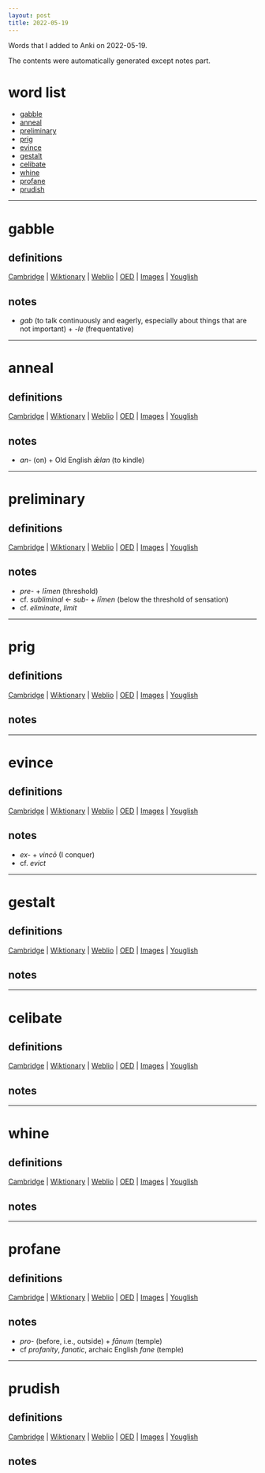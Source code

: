 ```yaml
---
layout: post
title: 2022-05-19
---
```


Words that I added to Anki on 2022-05-19.

The contents were automatically generated except notes part.
# word list
- [gabble](#gabble)
- [anneal](#anneal)
- [preliminary](#preliminary)
- [prig](#prig)
- [evince](#evince)
- [gestalt](#gestalt)
- [celibate](#celibate)
- [whine](#whine)
- [profane](#profane)
- [prudish](#prudish)

---

# gabble
## definitions
[Cambridge](https://dictionary.cambridge.org/us/dictionary/english/gabble)
|
[Wiktionary](https://en.wiktionary.org/wiki/gabble#English)
|
[Weblio](https://ejje.weblio.jp/content_find?query=gabble&searchType=exact)
|
[OED](https://www.oed.com/search?q=gabble)
|
[Images](https://www.google.com/search?tbm=isch&q=gabble)
|
[Youglish](https://youglish.com/pronounce/gabble/english/us)

## notes
- *gab* (to talk continuously and eagerly, especially about things that are not important) + *-le* (frequentative)

---

# anneal
## definitions
[Cambridge](https://dictionary.cambridge.org/us/dictionary/english/anneal)
|
[Wiktionary](https://en.wiktionary.org/wiki/anneal#English)
|
[Weblio](https://ejje.weblio.jp/content_find?query=anneal&searchType=exact)
|
[OED](https://www.oed.com/search?q=anneal)
|
[Images](https://www.google.com/search?tbm=isch&q=anneal)
|
[Youglish](https://youglish.com/pronounce/anneal/english/us)

## notes
- *an-* (on) + Old English *ǣlan* (to kindle)

---

# preliminary
## definitions
[Cambridge](https://dictionary.cambridge.org/us/dictionary/english/preliminary)
|
[Wiktionary](https://en.wiktionary.org/wiki/preliminary#English)
|
[Weblio](https://ejje.weblio.jp/content_find?query=preliminary&searchType=exact)
|
[OED](https://www.oed.com/search?q=preliminary)
|
[Images](https://www.google.com/search?tbm=isch&q=preliminary)
|
[Youglish](https://youglish.com/pronounce/preliminary/english/us)

## notes
- *pre-* + *līmen* (threshold)
- cf. *subliminal* <- *sub-* + *līmen* (below the threshold of sensation)
- cf. *eliminate*, *limit*

---

# prig
## definitions
[Cambridge](https://dictionary.cambridge.org/us/dictionary/english/prig)
|
[Wiktionary](https://en.wiktionary.org/wiki/prig#English)
|
[Weblio](https://ejje.weblio.jp/content_find?query=prig&searchType=exact)
|
[OED](https://www.oed.com/search?q=prig)
|
[Images](https://www.google.com/search?tbm=isch&q=prig)
|
[Youglish](https://youglish.com/pronounce/prig/english/us)

## notes

---

# evince
## definitions
[Cambridge](https://dictionary.cambridge.org/us/dictionary/english/evince)
|
[Wiktionary](https://en.wiktionary.org/wiki/evince#English)
|
[Weblio](https://ejje.weblio.jp/content_find?query=evince&searchType=exact)
|
[OED](https://www.oed.com/search?q=evince)
|
[Images](https://www.google.com/search?tbm=isch&q=evince)
|
[Youglish](https://youglish.com/pronounce/evince/english/us)

## notes
- *ex-* + *vincō* (I conquer)
- cf. *evict*

---

# gestalt
## definitions
[Cambridge](https://dictionary.cambridge.org/us/dictionary/english/gestalt)
|
[Wiktionary](https://en.wiktionary.org/wiki/gestalt#English)
|
[Weblio](https://ejje.weblio.jp/content_find?query=gestalt&searchType=exact)
|
[OED](https://www.oed.com/search?q=gestalt)
|
[Images](https://www.google.com/search?tbm=isch&q=gestalt)
|
[Youglish](https://youglish.com/pronounce/gestalt/english/us)

## notes

---

# celibate
## definitions
[Cambridge](https://dictionary.cambridge.org/us/dictionary/english/celibate)
|
[Wiktionary](https://en.wiktionary.org/wiki/celibate#English)
|
[Weblio](https://ejje.weblio.jp/content_find?query=celibate&searchType=exact)
|
[OED](https://www.oed.com/search?q=celibate)
|
[Images](https://www.google.com/search?tbm=isch&q=celibate)
|
[Youglish](https://youglish.com/pronounce/celibate/english/us)

## notes

---

# whine
## definitions
[Cambridge](https://dictionary.cambridge.org/us/dictionary/english/whine)
|
[Wiktionary](https://en.wiktionary.org/wiki/whine#English)
|
[Weblio](https://ejje.weblio.jp/content_find?query=whine&searchType=exact)
|
[OED](https://www.oed.com/search?q=whine)
|
[Images](https://www.google.com/search?tbm=isch&q=whine)
|
[Youglish](https://youglish.com/pronounce/whine/english/us)

## notes

---

# profane
## definitions
[Cambridge](https://dictionary.cambridge.org/us/dictionary/english/profane)
|
[Wiktionary](https://en.wiktionary.org/wiki/profane#English)
|
[Weblio](https://ejje.weblio.jp/content_find?query=profane&searchType=exact)
|
[OED](https://www.oed.com/search?q=profane)
|
[Images](https://www.google.com/search?tbm=isch&q=profane)
|
[Youglish](https://youglish.com/pronounce/profane/english/us)

## notes
- *pro-* (before, i.e., outside) + *fānum* (temple)
- cf *profanity*, *fanatic*, archaic English *fane* (temple)

---

# prudish
## definitions
[Cambridge](https://dictionary.cambridge.org/us/dictionary/english/prudish)
|
[Wiktionary](https://en.wiktionary.org/wiki/prudish#English)
|
[Weblio](https://ejje.weblio.jp/content_find?query=prudish&searchType=exact)
|
[OED](https://www.oed.com/search?q=prudish)
|
[Images](https://www.google.com/search?tbm=isch&q=prudish)
|
[Youglish](https://youglish.com/pronounce/prudish/english/us)

## notes


